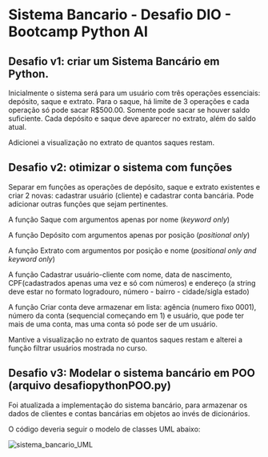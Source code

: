 # Sistema Bancario - Desafio DIO - Bootcamp Python AI

## Desafio v1: criar um Sistema Bancário em Python. 

Inicialmente o sistema será para um usuário com três operações essenciais: depósito, saque e extrato. Para o saque, há limite de 3 operações e cada operação só pode sacar R$500.00. Somente pode sacar se houver saldo suficiente. Cada depósito e saque deve aparecer no extrato, além do saldo atual.

Adicionei a visualização no extrato de quantos saques restam.

## Desafio v2: otimizar o sistema com funções

Separar em funções as operações de depósito, saque e extrato existentes e criar 2 novas: cadastrar usuário (cliente) e cadastrar conta bancária. Pode adicionar outras funções que sejam pertinentes.

A função Saque com argumentos apenas por nome (*keyword only*)

A função Depósito com argumentos apenas por posição (*positional only*)

A função Extrato com argumentos por posição e nome (*positional only and keyword only*) 

A função Cadastrar usuário-cliente com nome, data de nascimento, CPF(cadastrados apenas uma vez e só com números) e endereço (a string deve estar no formato logradouro, número - bairro - cidade/sigla estado)

A função Criar conta deve armazenar em lista: agência (numero fixo 0001), número da conta (sequencial começando em 1) e usuário, que pode ter mais de uma conta, mas uma conta só pode ser de um usuário.

Mantive a visualização no extrato de quantos saques restam e alterei a função filtrar usuários mostrada no curso.

## Desafio v3: Modelar o sistema bancário em POO (arquivo desafiopythonPOO.py)

Foi atualizada a implementação do sistema bancário, para armazenar os dados de clientes e contas bancárias em objetos ao invés de dicionários.

O código deveria seguir o modelo de classes UML abaixo:

![sistema_bancario_UML](https://github.com/thalitacolofatti/sistema-bancario-desafio-dio/assets/62973671/bb56edd9-9d26-422f-b5c3-2091bb0763a9)
